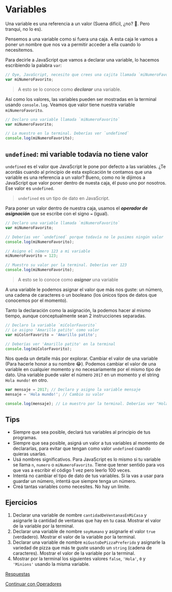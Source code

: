 # Variables

Una variable es una referencia a un valor (Suena difícil, ¿no? 🤔. Pero tranqui, no lo es).

Pensemos a una variable como si fuera una caja. A esta caja le vamos a poner un nombre que nos va a permitir acceder a ella cuando lo necesitemos.

Para decirle a JavaScript que vamos a declarar una variable, lo hacemos escribiendo la palabra `var`:

```javascript
// Oye, JavaScript, necesito que crees una cajita llamada `miNumeroFavorito`
var miNumeroFavorito;
```

> A esto se lo conoce como **_declarar_** una variable.

Así como los valores, las variables pueden ser mostradas en la terminal usando `console.log`. Veamos que valor tiene nuestra variable `miNumeroFavorito`.

```javascript
// Declaro una variable llamada `miNumeroFavorito`
var miNumeroFavorito;

// La muestro en la terminal. Deberías ver `undefined`
console.log(miNumeroFavorito);
```

## `undefined`: mi variable todavía no tiene valor

`undefined` es el valor que JavaScript le pone por defecto a las variables. ¿Te acordás cuando al principio de esta explicación te contamos que una variable es una referencia a un valor? Bueno, como no le dijimos a JavaScript que valor poner dentro de nuesta caja, él puso uno por nosotros. Ese valor es `undefined`.

> `undefined` es un tipo de dato en JavaScript.

Para poner un valor dentro de nuestra caja, usamos el **_operador de asignación_** que se escribe con el signo `=` (igual).

```javascript
// Declaro una variable llamada `miNumeroFavorito`
var miNumeroFavorito;

// Deberías ver `undefined` porque todavía no le pusimos ningún valor
console.log(miNumeroFavorito);

// Asigno el número 123 a mi variable
miNumeroFavorito = 123;

// Muestro su valor por la terminal. Deberías ver 123
console.log(miNumeroFavorito);
```

> A esto se lo conoce como **_asignar_** una variable

A una variable le podemos asignar el valor que más nos guste: un número, una cadena de caracteres o un booleano (los únicos tipos de datos que conocemos por el momento).

Tanto la declaración como la asignación, la podemos hacer al mismo tiempo, aunque conceptualmente sean 2 instrucciones separadas.

```javascript
// Declaro la variable `miColorFavorito`
// Le asigno 'Amarillo patito' como valor
var miColorFavorito = 'Amarillo patito';

// Deberías ver 'Amarillo patito' en la terminal
console.log(miColorFavorito);
```

Nos queda un detalle más por explorar. Cambiar el valor de una variable (Para hacerle honor a su nombre 😂). Podemos cambiar el valor de una variable en cualquier momento y no necesariamente por el mismo tipo de dato. Una variable puede valer el número `2017` en un momento y el string `Hola mundo!` en otro.

```javascript
var mensaje = 2017; // Declaro y asigno la variable mensaje
mensaje = 'Hola mundo!'; // Cambio su valor

console.log(mensaje); // Lo muestro por la terminal. Deberías ver "Hola mundo!"
```

## Tips

* Siempre que sea posible, declará tus variables al principio de tus programas.
* Siempre que sea posible, asigná un valor a tus variables al momento de declararlas, para evitar que tengan como valor `undefined` cuando quieras usarlas.
* Usá nombres significativos. Para JavaScript es lo mismo si tu variable se llama `n`, `numero` o `miNumeroFavorito`. Tiene que tener sentido para vos que vas a escribir el código 1 vez pero leerlo 100 veces.
* Intentá no cambiar el tipo de dato de tus variables. Si la vas a usar para guardar un número, intentá que siempre tenga un número.
* Creá tantas variables como necesites. No hay un límite.

## Ejercicios

1. Declarar una variable de nombre `cantidadDeVentanasEnMiCasa` y asignarle la cantidad de ventanas que hay en tu casa. Mostrar el valor de la variable por la terminal.
1. Declarar una variable de nombre `soyHumano` y asignarle el valor `true` (verdadero). Mostrar el valor de la variable por la terminal.
1. Declarar una variable de nombre `miGustoDePizzaPreferido` y asignarle la variedad de pizza que más te guste usando un `string` (cadena de caracteres). Mostrar el valor de la variable por la terminal.
1. Mostrar por la terminal los siguientes valores `false`, `'Hola'`, `0` y `'Minions'` usando la misma variable.

[Respuestas](/respuestas/04.js)

[Continuar con Operadores](/ejercicios/05.md)
